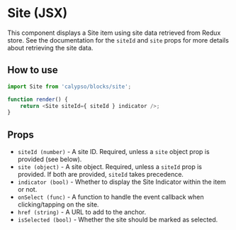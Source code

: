 # Site (JSX)

This component displays a Site item using site data retrieved from Redux store. See the documentation for the `siteId` and `site` props for more details about retrieving the site data.

## How to use

```js
import Site from 'calypso/blocks/site';

function render() {
	return <Site siteId={ siteId } indicator />;
}
```

## Props

- `siteId (number)` - A site ID. Required, unless a `site` object prop is provided (see below).
- `site (object)` - A site object. Required, unless a `siteId` prop is provided. If both are provided, `siteId` takes precedence.
- `indicator (bool)` - Whether to display the Site Indicator within the item or not.
- `onSelect (func)` - A function to handle the event callback when clicking/tapping on the site.
- `href (string)` - A URL to add to the anchor.
- `isSelected (bool)` - Whether the site should be marked as selected.
